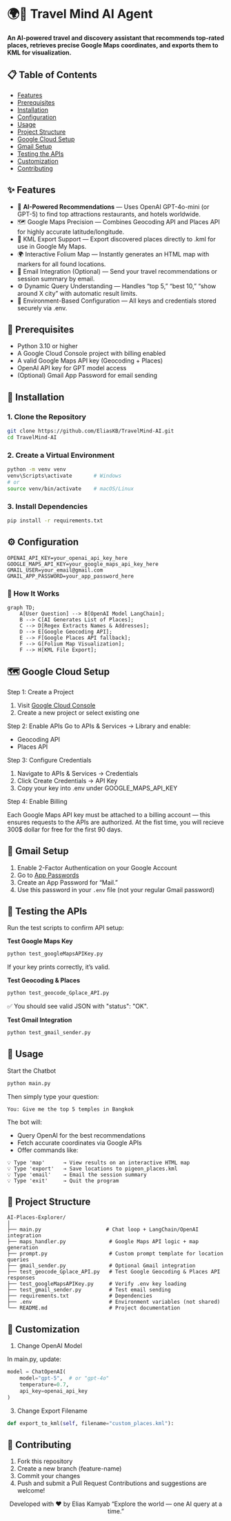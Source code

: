 # 🌍📌 Travel Mind AI Agent

**An AI-powered travel and discovery assistant that recommends top-rated places, retrieves precise Google Maps coordinates, and exports them to KML for visualization.**

## 📋 Table of Contents

- [Features](#-features)
- [Prerequisites](#-prerequisites)
- [Installation](#-installation)
- [Configuration](#-configuration)
- [Usage](#-usage)
- [Project Structure](#-Project-Structure)
- [Google Cloud Setup](#-Google-Cloud-Setup)
- [Gmail Setup](#-Gmail-Setup)
- [Testing the APIs](#-Testing-the-APIs)
- [Customization](#-Customization)
- [Contributing](#-Contributing)

## ✨ Features

- 🤖 **AI-Powered Recommendations** — Uses OpenAI GPT-4o-mini (or GPT-5) to find top attractions restaurants, and hotels worldwide.
- 🗺️ Google Maps Precision — Combines Geocoding API and Places API for highly accurate latitude/longitude.
- 📁 KML Export Support — Export discovered places directly to .kml for use in Google My Maps.
- 🌍 Interactive Folium Map — Instantly generates an HTML map with markers for all found locations.
- 💌 Email Integration (Optional) — Send your travel recommendations or session summary by email.
- ⚙️ Dynamic Query Understanding — Handles “top 5,” “best 10,” “show around X city” with automatic result limits.
- 🔐 Environment-Based Configuration — All keys and credentials stored securely via .env.


## 🔧 Prerequisites

- Python 3.10 or higher
- A Google Cloud Console project with billing enabled
- A valid Google Maps API key (Geocoding + Places)
- OpenAI API key for GPT model access
- (Optional) Gmail App Password for email sending


## 🚀 Installation

### 1. Clone the Repository
```bash
git clone https://github.com/EliasKB/TravelMind-AI.git
cd TravelMind-AI
```

### 2. Create a Virtual Environment
```bash
python -m venv venv
venv\Scripts\activate       # Windows
# or
source venv/bin/activate    # macOS/Linux
```

### 3. Install Dependencies
```bash
pip install -r requirements.txt
```

## ⚙️ Configuration

```env
OPENAI_API_KEY=your_openai_api_key_here
GOOGLE_MAPS_API_KEY=your_google_maps_api_key_here
GMAIL_USER=your_email@gmail.com
GMAIL_APP_PASSWORD=your_app_password_here
```

### 🧠 How It Works

```mermaid
graph TD;
    A[User Question] --> B[OpenAI Model LangChain];
    B --> C[AI Generates List of Places];
    C --> D[Regex Extracts Names & Addresses];
    D --> E[Google Geocoding API];
    E --> F[Google Places API fallback];
    F --> G[Folium Map Visualization];
    F --> H[KML File Export];
```

## 🗺️ Google Cloud Setup
Step 1: Create a Project
1. Visit [Google Cloud Console](https://console.cloud.google.com/)
2. Create a new project or select existing one

Step 2: Enable APIs
Go to APIs & Services → Library and enable:
- Geocoding API
- Places API

Step 3: Configure Credentials
1. Navigate to APIs & Services → Credentials
2. Click Create Credentials → API Key
3. Copy your key into .env under GOOGLE_MAPS_API_KEY

Step 4: Enable Billing

Each Google Maps API key must be attached to a billing account —
this ensures requests to the APIs are authorized. At the fist time, you will recieve 300$ dollar for free for the first 90 days.


## 📧 Gmail Setup

1. Enable 2-Factor Authentication on your Google Account
2. Go to [App Passwords](https://myaccount.google.com/apppasswords)
3. Create an App Password for “Mail.”
4. Use this password in your `.env` file (not your regular Gmail password)


## 🧪 Testing the APIs
Run the test scripts to confirm API setup:

**Test Google Maps Key**
```bash
python test_googleMapsAPIKey.py
```
If your key prints correctly, it’s valid.

**Test Geocoding & Places**
```bash
python test_geocode_Gplace_API.py
```
✅ You should see valid JSON with "status": "OK".

**Test Gmail Integration**
```bash
python test_gmail_sender.py
```


## 🧩 Usage
Start the Chatbot
```bash
python main.py
```
Then simply type your question:
```vbnet
You: Give me the top 5 temples in Bangkok
```
The bot will:
- Query OpenAI for the best recommendations
- Fetch accurate coordinates via Google APIs
- Offer commands like:
```pgsql
💡 Type 'map'      → View results on an interactive HTML map  
💡 Type 'export'   → Save locations to pigeon_places.kml  
💡 Type 'email'    → Email the session summary  
💡 Type 'exit'     → Quit the program
```

## 📁 Project Structure
```
AI-Places-Explorer/
│
├── main.py                     # Chat loop + LangChain/OpenAI integration
├── maps_handler.py              # Google Maps API logic + map generation
├── prompt.py                    # Custom prompt template for location queries
├── gmail_sender.py              # Optional Gmail integration
├── test_geocode_Gplace_API.py   # Test Google Geocoding & Places API responses
├── test_googleMapsAPIKey.py     # Verify .env key loading
├── test_gmail_sender.py         # Test email sending
├── requirements.txt             # Dependencies
├── .env                         # Environment variables (not shared)
└── README.md                    # Project documentation
```

## 🧰 Customization
1. Change OpenAI Model

In main.py, update:
```python
model = ChatOpenAI(
    model="gpt-5",  # or "gpt-4o"
    temperature=0.7,
    api_key=openai_api_key
)
```
3. Change Export Filename
```python
def export_to_kml(self, filename="custom_places.kml"):
```

## 🤝 Contributing

1. Fork this repository
2. Create a new branch (feature-name)
3. Commit your changes
4. Push and submit a Pull Request
Contributions and suggestions are welcome!


<div align="center">
Developed with ❤️ by Elias Kamyab
“Explore the world — one AI query at a time.”
</div>
